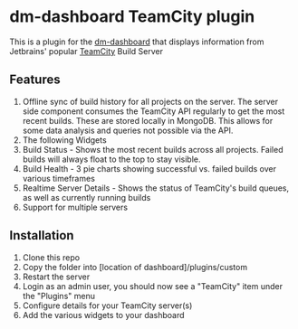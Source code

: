 # dm-dashboard TeamCity plugin

This is a plugin for the [dm-dashboard](https://github.com/dm-dashboard/dashboard) that displays information from Jetbrains' popular [TeamCity](https://www.jetbrains.com/teamcity/) Build Server

## Features

1. Offline sync of build history for all projects on the server. The server side component consumes the TeamCity API regularly to get the most recent builds. These are stored locally in MongoDB. This allows for some data analysis and queries not possible via the API.
1. The following Widgets
  1. Build Status - Shows the most recent builds across all projects. Failed builds will always float to the top to stay visible.
  1. Build Health - 3 pie charts showing successful vs. failed builds over various timeframes
  1. Realtime Server Details - Shows the status of TeamCity's build queues, as well as currently running builds
1. Support for multiple servers
  
## Installation
 
1. Clone this repo
2. Copy the folder into [location of dashboard]/plugins/custom
3. Restart the server
4. Login as an admin user, you should now see a "TeamCity" item under the "Plugins" menu
5. Configure details for your TeamCity server(s)
6. Add the various widgets to your dashboard
